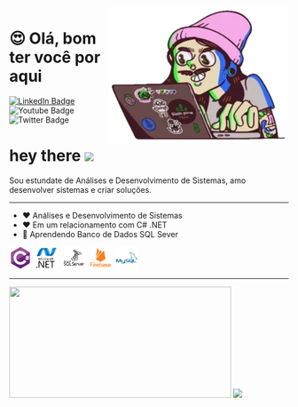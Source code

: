 
<img src = "banner.webp" width = "325px" align = "right">

# :heart_eyes: Olá, bom ter você por aqui

 <div id="badges"> 
   <a href = "https://www.linkedin.com/in/jos%C3%A9-f%C3%A1bio-7a2973277">
    <img src="https://img.shields.io/badge/LinkedIn-blue?style=for-the-badge&logo=linkedin&logoColor=white" alt="LinkedIn Badge"/>
  </a>
  <img src="https://img.shields.io/badge/YouTube-red?style=for-the-badge&logo=youtube&logoColor=white" alt="Youtube Badge"/>
  <img src="https://img.shields.io/badge/Twitter-blue?style=for-the-badge&logo=twitter&logoColor=white" alt="Twitter Badge"/>
  <h1>
   hey there
   <img src="https://media.giphy.com/media/hvRJCLFzcasrR4ia7z/giphy.gif" width="30px"/>
  </h1>
</div>

Sou estundate de Análises e Desenvolvimento de Sistemas, amo desenvolver sistemas e criar soluções.

---

- :heart: Análises e Desenvolvimento de Sistemas
- :heart: Em um relacionamento com C# .NET 
- :angel: Aprendendo Banco de Dados SQL Sever

<div>
  <img src="https://github.com/devicons/devicon/blob/master/icons/csharp/csharp-original.svg" title="CSharp" alt="CSharp" width="40" height="40"/>&nbsp;
  <img src="https://github.com/devicons/devicon/blob/master/icons/dot-net/dot-net-original-wordmark.svg" title=".Net" alt=".Net" width="40" height="40"/>&nbsp;
  <img src="https://github.com/devicons/devicon/blob/master/icons/microsoftsqlserver/microsoftsqlserver-plain-wordmark.svg" title="SQL Server" alt="SQL Server" width="40" height="40"/>&nbsp; 
  <img src="https://github.com/devicons/devicon/blob/master/icons/firebase/firebase-plain-wordmark.svg" title="Firebase" alt="Firebase" width="40" height="40"/>&nbsp;
  <img src="https://github.com/devicons/devicon/blob/master/icons/mysql/mysql-plain-wordmark.svg" title="Firebase" alt="Firebase" width="40" height="40"/>&nbsp;
</div>

---

<div align = "left">
<img width = "400em" height = "200em" src="https://github-readme-stats.vercel.app/api/top-langs/?username=josefabiodev&show_icons=true&theme=radical&count_private=true"/>
<img height = "200em" src="https://github-readme-stats.vercel.app/api?username=josefabiodev&show_icons=true&show_icons=true&theme=radical&count_private=true" />
</div>



